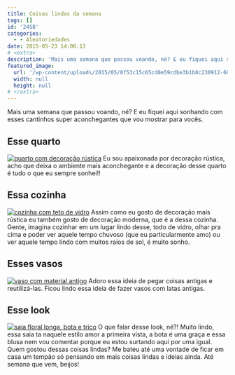 ```yaml
---
title: Coisas lindas da semana
tags: []
id: '2458'
categories:
  - - Aleatoriedades
date: 2015-05-23 14:06:13
# <extra>
description: 'Mais uma semana que passou voando, né? E eu fiquei aqui sonhando com esses cantinhos super aconchegantes que vou mostrar para vocês. Esse quarto Eu sou apaixonada por decoração rústica, acho que deixa o ambiente mais aconchegante e a decoração desse quarto é tudo o que eu sempre sonhei!! Essa cozinha Assim como eu gosto de decoração mais rústica eu também gosto de decoração moderna, que é a dessa cozinha. Gente, imagina cozinhar em um lugar lindo desse, todo de vidro, olhar pra cima e poder ver aquele tempo chuvoso (que eu particularmente amo) ou ver aquele tempo lindo com muitos raios de sol, é muito sonho. Esses vasos Adoro essa ideia de pegar coisas antigas e reutilizá-las. Ficou lindo essa ideia de fazer vasos com latas antigas. Esse look O que falar desse look, né?! Muito lindo, essa saia &hellip;'
featured_image: 
  url: '/wp-content/uploads/2015/05/0f53c15c65cd0e59cdbe3b1b8c230912-683x1024.jpg'
  width: null
  height: null
# </extra>
---
```


Mais uma semana que passou voando, né? E eu fiquei aqui sonhando com esses cantinhos super aconchegantes que vou mostrar para vocês.

## Esse quarto

[![quarto com decoração rústica ](/wp-content/uploads/2015/05/0f53c15c65cd0e59cdbe3b1b8c230912-683x1024.jpg)](/wp-content/uploads/2015/05/0f53c15c65cd0e59cdbe3b1b8c230912.jpg) Eu sou apaixonada por decoração rústica, acho que deixa o ambiente mais aconchegante e a decoração desse quarto é tudo o que eu sempre sonhei!!

## Essa cozinha

[![cozinha com teto de vidro](/wp-content/uploads/2015/05/c29bf5af5a49b8e05ba99b1b74a4543d-675x1024.jpg)](/wp-content/uploads/2015/05/c29bf5af5a49b8e05ba99b1b74a4543d.jpg) Assim como eu gosto de decoração mais rústica eu também gosto de decoração moderna, que é a dessa cozinha. Gente, imagina cozinhar em um lugar lindo desse, todo de vidro, olhar pra cima e poder ver aquele tempo chuvoso (que eu particularmente amo) ou ver aquele tempo lindo com muitos raios de sol, é muito sonho.

## Esses vasos

[![vaso com material antigo](/wp-content/uploads/2015/05/3a86070af2717524c05c58aaefd579a4-686x1024.jpg)](/wp-content/uploads/2015/05/3a86070af2717524c05c58aaefd579a4.jpg) Adoro essa ideia de pegar coisas antigas e reutilizá-las. Ficou lindo essa ideia de fazer vasos com latas antigas.

## Esse look

[![saia floral longa, bota e trico ](/wp-content/uploads/2015/05/67e11109fd8575b6cc42abb892465b72-463x1024.jpg)](/wp-content/uploads/2015/05/67e11109fd8575b6cc42abb892465b72.jpg) O que falar desse look, né?! Muito lindo, essa saia ta naquele estilo amor a primeira vista, a bota é uma graça e essa blusa nem vou comentar porque eu estou surtando aqui por uma igual. Quem gostou dessas coisas lindas? Me bateu até uma vontade de ficar em casa um tempão só pensando em mais coisas lindas e ideias ainda. Até semana que vem, beijos!
